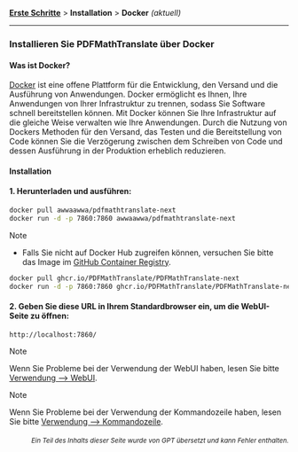 [**Erste Schritte**](./erste-schritte.md) > **Installation** > **Docker** _(aktuell)_

---

### Installieren Sie PDFMathTranslate über Docker

#### Was ist Docker?

[Docker](https://docs.docker.com/get-started/docker-overview/) ist eine offene Plattform für die Entwicklung, den Versand und die Ausführung von Anwendungen. Docker ermöglicht es Ihnen, Ihre Anwendungen von Ihrer Infrastruktur zu trennen, sodass Sie Software schnell bereitstellen können. Mit Docker können Sie Ihre Infrastruktur auf die gleiche Weise verwalten wie Ihre Anwendungen. Durch die Nutzung von Dockers Methoden für den Versand, das Testen und die Bereitstellung von Code können Sie die Verzögerung zwischen dem Schreiben von Code und dessen Ausführung in der Produktion erheblich reduzieren.

#### Installation

<h4>1. Herunterladen und ausführen:</h4>

```bash
docker pull awwaawwa/pdfmathtranslate-next
docker run -d -p 7860:7860 awwaawwa/pdfmathtranslate-next
```

> [!NOTE]
> 
> - Falls Sie nicht auf Docker Hub zugreifen können, versuchen Sie bitte das Image im [GitHub Container Registry](https://github.com/PDFMathTranslate/PDFMathTranslate-next/pkgs/container/pdfmathtranslate).
> 
> ```bash
> docker pull ghcr.io/PDFMathTranslate/PDFMathTranslate-next
> docker run -d -p 7860:7860 ghcr.io/PDFMathTranslate/PDFMathTranslate-next
> ```

<h4>2. Geben Sie diese URL in Ihrem Standardbrowser ein, um die WebUI-Seite zu öffnen:</h4>

```
http://localhost:7860/
```

> [!NOTE]
> Wenn Sie Probleme bei der Verwendung der WebUI haben, lesen Sie bitte [Verwendung --> WebUI](./USAGE_webui.md).

> [!NOTE]
> Wenn Sie Probleme bei der Verwendung der Kommandozeile haben, lesen Sie bitte [Verwendung --> Kommandozeile](./USAGE_commandline.md).

<!-- 
#### Für Docker-Bereitstellung auf Cloud-Diensten:

<div>
<a href="https://www.heroku.com/deploy?template=https://github.com/PDFMathTranslate/PDFMathTranslate-next">
  <img src="https://www.herokucdn.com/deploy/button.svg" alt="Deploy" height="26"></a>
<a href="https://render.com/deploy">
  <img src="https://render.com/images/deploy-to-render-button.svg" alt="Deploy to Koyeb" height="26"></a>
<a href="https://zeabur.com/templates/5FQIGX?referralCode=reycn">
  <img src="https://zeabur.com/button.svg" alt="Deploy on Zeabur" height="26"></a>
<a href="https://app.koyeb.com/deploy?type=git&builder=buildpack&repository=github.com/PDFMathTranslate/PDFMathTranslate-next&branch=main&name=pdf-math-translate">
  <img src="https://www.koyeb.com/static/images/deploy/button.svg" alt="Deploy to Koyeb" height="26"></a>
</div>

-->

<div align="right"> 
<h6><small>Ein Teil des Inhalts dieser Seite wurde von GPT übersetzt und kann Fehler enthalten.</small></h6>